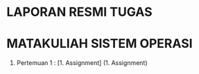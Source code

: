 # LAPORAN RESMI TUGAS
# MATAKULIAH SISTEM OPERASI

1. Pertemuan 1 : [1. Assignment] (1. Assignment)

